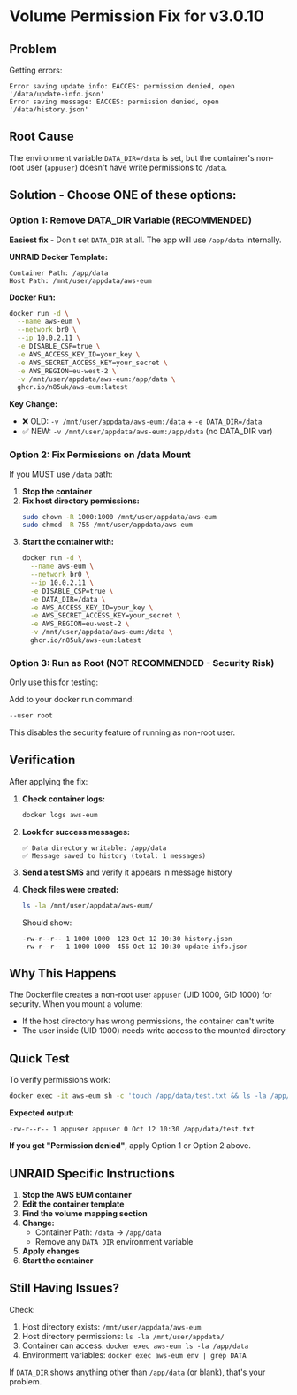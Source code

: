 # Volume Permission Fix for v3.0.10

## Problem
Getting errors:
```
Error saving update info: EACCES: permission denied, open '/data/update-info.json'
Error saving message: EACCES: permission denied, open '/data/history.json'
```

## Root Cause
The environment variable `DATA_DIR=/data` is set, but the container's non-root user (`appuser`) doesn't have write permissions to `/data`.

## Solution - Choose ONE of these options:

### Option 1: Remove DATA_DIR Variable (RECOMMENDED)
**Easiest fix** - Don't set `DATA_DIR` at all. The app will use `/app/data` internally.

**UNRAID Docker Template:**
```
Container Path: /app/data
Host Path: /mnt/user/appdata/aws-eum
```

**Docker Run:**
```bash
docker run -d \
  --name aws-eum \
  --network br0 \
  --ip 10.0.2.11 \
  -e DISABLE_CSP=true \
  -e AWS_ACCESS_KEY_ID=your_key \
  -e AWS_SECRET_ACCESS_KEY=your_secret \
  -e AWS_REGION=eu-west-2 \
  -v /mnt/user/appdata/aws-eum:/app/data \
  ghcr.io/n85uk/aws-eum:latest
```

**Key Change:**
- ❌ OLD: `-v /mnt/user/appdata/aws-eum:/data` + `-e DATA_DIR=/data`
- ✅ NEW: `-v /mnt/user/appdata/aws-eum:/app/data` (no DATA_DIR var)

### Option 2: Fix Permissions on /data Mount
If you MUST use `/data` path:

1. **Stop the container**
2. **Fix host directory permissions:**
   ```bash
   sudo chown -R 1000:1000 /mnt/user/appdata/aws-eum
   sudo chmod -R 755 /mnt/user/appdata/aws-eum
   ```
3. **Start the container with:**
   ```bash
   docker run -d \
     --name aws-eum \
     --network br0 \
     --ip 10.0.2.11 \
     -e DISABLE_CSP=true \
     -e DATA_DIR=/data \
     -e AWS_ACCESS_KEY_ID=your_key \
     -e AWS_SECRET_ACCESS_KEY=your_secret \
     -e AWS_REGION=eu-west-2 \
     -v /mnt/user/appdata/aws-eum:/data \
     ghcr.io/n85uk/aws-eum:latest
   ```

### Option 3: Run as Root (NOT RECOMMENDED - Security Risk)
Only use this for testing:

Add to your docker run command:
```bash
--user root
```

This disables the security feature of running as non-root user.

## Verification

After applying the fix:

1. **Check container logs:**
   ```bash
   docker logs aws-eum
   ```

2. **Look for success messages:**
   ```
   ✅ Data directory writable: /app/data
   ✅ Message saved to history (total: 1 messages)
   ```

3. **Send a test SMS** and verify it appears in message history

4. **Check files were created:**
   ```bash
   ls -la /mnt/user/appdata/aws-eum/
   ```
   
   Should show:
   ```
   -rw-r--r-- 1 1000 1000  123 Oct 12 10:30 history.json
   -rw-r--r-- 1 1000 1000  456 Oct 12 10:30 update-info.json
   ```

## Why This Happens

The Dockerfile creates a non-root user `appuser` (UID 1000, GID 1000) for security. When you mount a volume:
- If the host directory has wrong permissions, the container can't write
- The user inside (UID 1000) needs write access to the mounted directory

## Quick Test

To verify permissions work:

```bash
docker exec -it aws-eum sh -c 'touch /app/data/test.txt && ls -la /app/data/test.txt && rm /app/data/test.txt'
```

**Expected output:**
```
-rw-r--r-- 1 appuser appuser 0 Oct 12 10:30 /app/data/test.txt
```

**If you get "Permission denied"**, apply Option 1 or Option 2 above.

## UNRAID Specific Instructions

1. **Stop the AWS EUM container**
2. **Edit the container template**
3. **Find the volume mapping section**
4. **Change:**
   - Container Path: `/data` → `/app/data`
   - Remove any `DATA_DIR` environment variable
5. **Apply changes**
6. **Start the container**

## Still Having Issues?

Check:
1. Host directory exists: `/mnt/user/appdata/aws-eum`
2. Host directory permissions: `ls -la /mnt/user/appdata/`
3. Container can access: `docker exec aws-eum ls -la /app/data`
4. Environment variables: `docker exec aws-eum env | grep DATA`

If `DATA_DIR` shows anything other than `/app/data` (or blank), that's your problem.
